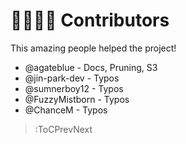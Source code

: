 # 🙋‍♀️🙋‍♂️ Contributors

This amazing people helped the project!

- @agateblue - Docs, Pruning, S3
- @jin-park-dev - Typos
- @sumnerboy12 - Typos
- @FuzzyMistborn - Typos
- @ChanceM - Typos

> :ToCPrevNext
